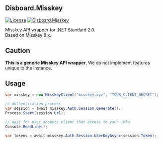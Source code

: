 ﻿Disboard.Misskey
----

[![License](https://img.shields.io/github/license/mika-f/Disboard.svg?style=flat-square)](../../LICENSE)
[![Disboard.Misskey](https://img.shields.io/nuget/v/Disboard.Misskey.svg?style=flat-square)](https://nuget.org/packages/Disboard.Misskey)


Misskey API wrapper for .NET Standard 2.0.  
Based on Misskey 8.x.


## Caution

**This is a generic Misskey API wrapper**, We do not implement features unique to the instance.  


## Usage

```csharp
var misskey = new MisskeyClient("misskey.xyz", "YOUR_CLIENT_SECRET");

// Authentication process
var session = await misskey.Auth.Session.Generate();
Process.Start(session.Url);

// Wait for user accepts client that access to your info
Console.ReadLine();

var tokens = await misskey.Auth.Session.UserKeyAsync(session.Token);
```

